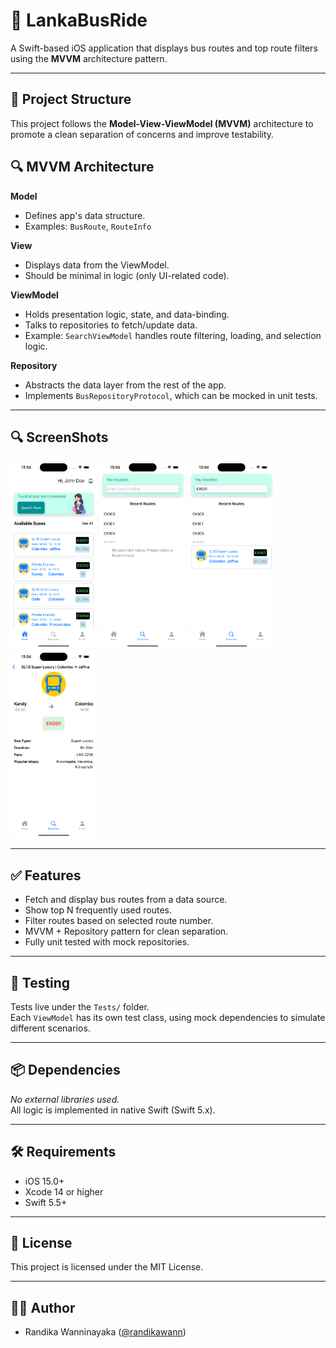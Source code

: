 # 🚌 LankaBusRide

A Swift-based iOS application that displays bus routes and top route filters using the **MVVM** architecture pattern.

---

## 🧠 Project Structure

This project follows the **Model-View-ViewModel (MVVM)** architecture to promote a clean separation of concerns and improve testability.

## 🔍 MVVM Architecture

**Model**  
- Defines app's data structure.  
- Examples: `BusRoute`, `RouteInfo`

**View**  
- Displays data from the ViewModel.  
- Should be minimal in logic (only UI-related code).

**ViewModel**  
- Holds presentation logic, state, and data-binding.  
- Talks to repositories to fetch/update data.
- Example: `SearchViewModel` handles route filtering, loading, and selection logic.

**Repository**  
- Abstracts the data layer from the rest of the app.  
- Implements `BusRepositoryProtocol`, which can be mocked in unit tests.

---

## 🔍 ScreenShots

<img src = "branchscreenshot/LankaBusRide01.png"  height="300" /> <img src = "branchscreenshot/LankaBusRide02.png"  height="300" /> <img src = "branchscreenshot/LankaBusRide03.png"  height="300" /> <img src = "branchscreenshot/LankaBusRide04.png"  height="300" />

---

## ✅ Features

- Fetch and display bus routes from a data source.
- Show top N frequently used routes.
- Filter routes based on selected route number.
- MVVM + Repository pattern for clean separation.
- Fully unit tested with mock repositories.

---

## 🧪 Testing

Tests live under the `Tests/` folder.  
Each `ViewModel` has its own test class, using mock dependencies to simulate different scenarios.

---

## 📦 Dependencies

_No external libraries used._  
All logic is implemented in native Swift (Swift 5.x).

---

## 🛠️ Requirements

- iOS 15.0+
- Xcode 14 or higher
- Swift 5.5+

---

## 📄 License

This project is licensed under the MIT License.

---

## 🙋‍♂️ Author

- Randika Wanninayaka ([@randikawann](https://github.com/randikawann))

